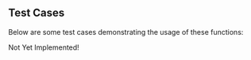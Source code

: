 ## Test Cases

Below are some test cases demonstrating the usage of these functions:

Not Yet Implemented!
